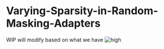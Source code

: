 # Varying-Sparsity-in-Random-Masking-Adapters

WIP
will modify based on what we have
![high](https://github.com/user-attachments/assets/d8fe9cc4-d0c6-494c-9962-75db95bb7ca2)
